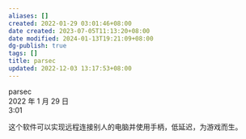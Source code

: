 ```yaml
---
aliases: []
created: 2022-01-29 03:01:46+08:00
date created: 2023-07-05T11:13:20+08:00
date modified: 2024-01-13T19:21:09+08:00
dg-publish: true
tags: []
title: parsec
updated: 2022-12-03 13:17:53+08:00
---
```


parsec  
2022 年 1 月 29 日  
3:01

这个软件可以实现远程连接别人的电脑并使用手柄，低延迟，为游戏而生。